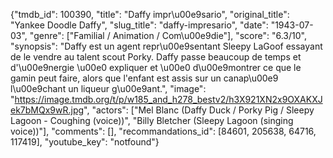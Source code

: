 {"tmdb_id": 100390, "title": "Daffy impr\u00e9sario", "original_title": "Yankee Doodle Daffy", "slug_title": "daffy-impresario", "date": "1943-07-03", "genre": ["Familial / Animation / Com\u00e9die"], "score": "6.3/10", "synopsis": "Daffy est un agent repr\u00e9sentant Sleepy LaGoof essayant de le vendre au talent scout Porky. Daffy passe beaucoup de temps et d'\u00e9nergie \u00e0 expliquer et \u00e0 d\u00e9montrer ce que le gamin peut faire, alors que l'enfant est assis sur un canap\u00e9 l\u00e9chant un liqueur g\u00e9ant.", "image": "https://image.tmdb.org/t/p/w185_and_h278_bestv2/h3X921XN2x9OXAKXJek7bMQx9wR.jpg", "actors": ["Mel Blanc (Daffy Duck / Porky Pig / Sleepy Lagoon - Coughing (voice))", "Billy Bletcher (Sleepy Lagoon (singing voice))"], "comments": [], "recommandations_id": [84601, 205638, 64716, 117419], "youtube_key": "notfound"}